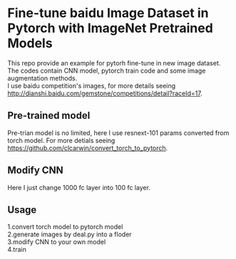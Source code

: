 # Fine-tune baidu Image Dataset in Pytorch with ImageNet Pretrained Models

This repo provide an example for pytorh fine-tune in new image dataset. The codes contain CNN model, pytorch train code and some image augmentation methods.\
I use baidu competition's images, for more details  seeing http://dianshi.baidu.com/gemstone/competitions/detail?raceId=17.

## Pre-trained model

Pre-trian model is no limited, here I use resnext-101 params converted from torch model. For more detials seeing https://github.com/clcarwin/convert_torch_to_pytorch.


## Modify CNN

Here I just change 1000 fc layer into 100 fc layer. 


## Usage

1.convert torch model to pytorch model\
2.generate images by deal.py into a floder\
3.modify CNN to your own model\
4.train


